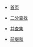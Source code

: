 * [首页](/README.md)

* [二分查找](/BinarySearch/README.md)

* [并查集](/UnionFind/README.md)
* [前缀和](/PreSum/README.md)
